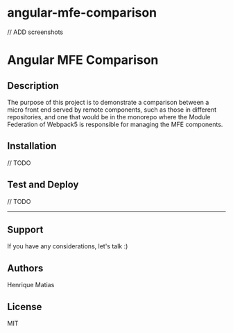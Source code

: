 # angular-mfe-comparison
// ADD screenshots


# Angular MFE Comparison
## Description
The purpose of this project is to demonstrate a comparison between a micro front end served by remote components, such as those in different repositories, and one that would be in the monorepo where the Module Federation of Webpack5 is responsible for managing the MFE components.

## Installation
// TODO

## Test and Deploy
// TODO

***

## Support
If you have any considerations, let's talk :)

## Authors 
Henrique Matias

## License
MIT
